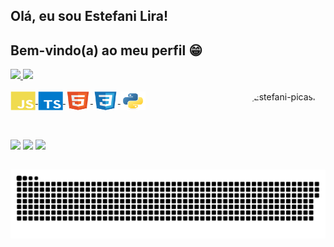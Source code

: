 ## Olá, eu sou Estefani Lira!

## Bem-vindo(a) ao meu perfil  😁

 <div>
   <a href="https://github.com/Estefanilira">
   <img height="180em" src="https://github-readme-stats.vercel.app/api?username=Estefanilira&show_icons=true&theme=tokyonight&include_all_commits=true&count_private=true"/>
   <img height="180em" src="https://github-readme-stats.vercel.app/api/top-langs/?username=Estefanilira&layout=compact&langs_count=6&theme=tokyonight"/>

</div>
<div style="display: inline_block"><br>
  <img align="center" alt="Js" height="30" width="40" src="https://raw.githubusercontent.com/devicons/devicon/master/icons/javascript/javascript-plain.svg">
  <img align="center" alt="Rafa-Ts" height="30" width="40" src="https://raw.githubusercontent.com/devicons/devicon/master/icons/typescript/typescript-plain.svg">
  <img align="center" alt="HTML" height="30" width="40" src="https://raw.githubusercontent.com/devicons/devicon/master/icons/html5/html5-original.svg">
  <img align="center" alt="CSS" height="30" width="40" src="https://raw.githubusercontent.com/devicons/devicon/master/icons/css3/css3-original.svg">
  <img align="center" alt="Rafa-Python" height="30" width="40" src="https://raw.githubusercontent.com/devicons/devicon/master/icons/python/python-original.svg">
  <img align="right" alt="Estefani-picasion" height="125" style="border-radius:50px;" src="https://i.picasion.com/pic92/01a7e1b3bf6203d86d8ba8274d80f173.gif">
</div>
 
 ##
 <br>
 
 
<div> 
  <a href="https://instagram.com/estefaniliraa" target="_blank"><img src="https://img.shields.io/badge/-Instagram-%23E4405F?style=for-the-badge&logo=instagram&logoColor=white" target="_blank"></a>
 <a href = "estefaniwanderley.lira@gmail.com"><img src="https://img.shields.io/badge/-Gmail-%23333?style=for-the-badge&logo=gmail&logoColor=white" target="_blank"></a>
  <a href="https://www.linkedin.com/in/estefani-lira-473938180" target="_blank"><img src="https://img.shields.io/badge/-LinkedIn-%230077B5?style=for-the-badge&logo=linkedin&logoColor=white" target="_blank"></a> 
 
  ![Snake animation](https://github.com/Estefanilira/Estefanilira/blob/output/github-contribution-grid-snake.svg)

</div>
